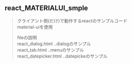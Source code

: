 ## react_MATERIALUI_smple

>クライアント側(だけ)で動作するreactのサンプルコード  
>material-uiを使用  
>  
>fileの説明  
>react_dialog.html     ‥dialogのサンプル  
>react_tab.html        ‥menuのサンプル  
>react_datepicker.html ‥datepickeのサンプル  
>  

